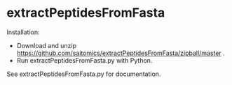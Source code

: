 extractPeptidesFromFasta
========================

Installation: 

* Download and unzip https://github.com/saitomics/extractPeptidesFromFasta/zipball/master .
* Run extractPeptidesFromFasta.py with Python.

See extractPeptidesFromFasta.py for documentation.

